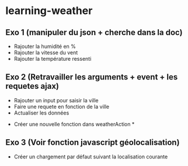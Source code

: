 # learning-weather

## Exo 1 (manipuler du json + cherche dans la doc)

- Rajouter la humidité en %
- Rajouter la vitesse du vent
- Rajouter la température ressenti

## Exo 2 (Retravailler les arguments + event + les requetes ajax)

- Rajouter un input pour saisir la ville
- Faire une requete en fonction de la ville
- Actualiser les données

* Créer une nouvelle fonction dans weatherAction *

## Exo 3 (Voir fonction javascript géolocalisation)

- Créer un chargement par défaut suivant la localisation courante

